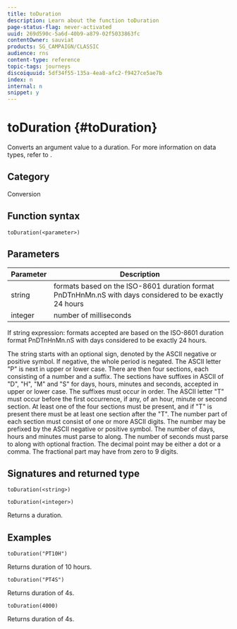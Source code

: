 ```yaml
---
title: toDuration
description: Learn about the function toDuration
page-status-flag: never-activated
uuid: 269d590c-5a6d-40b9-a879-02f5033863fc
contentOwner: sauviat
products: SG_CAMPAIGN/CLASSIC
audience: rns
content-type: reference
topic-tags: journeys
discoiquuid: 5df34f55-135a-4ea8-afc2-f9427ce5ae7b
index: n
internal: n
snippet: y
---
```


# toDuration {#toDuration}

Converts an argument value to a duration. For more information on data types, refer to [](../expression/expressionconstants.md).

## Category

Conversion

## Function syntax

`toDuration(<parameter>)`

## Parameters

|Parameter|Description|
|--- |--- |
|string|formats based on the ISO-8601 duration format PnDTnHnMn.nS with days considered to be exactly 24 hours|
|integer|number of milliseconds|

If string expression: formats accepted are based on the ISO-8601 duration format PnDTnHnMn.nS with days considered to be exactly 24 hours.

The string starts with an optional sign, denoted by the ASCII negative or positive symbol. If negative, the whole period is negated. The ASCII letter "P" is next in upper or lower case. There are then four sections, each consisting of a number and a suffix. The sections have suffixes in ASCII of "D", "H", "M" and "S" for days, hours, minutes and seconds, accepted in upper or lower case. The suffixes must occur in order. The ASCII letter "T" must occur before the first occurrence, if any, of an hour, minute or second section. At least one of the four sections must be present, and if "T" is present there must be at least one section after the "T". The number part of each section must consist of one or more ASCII digits. The number may be prefixed by the ASCII negative or positive symbol. The number of days, hours and minutes must parse to along. The number of seconds must parse to along with optional fraction. The decimal point may be either a dot or a comma. The fractional part may have from zero to 9 digits.

## Signatures and returned type

`toDuration(<string>)`

`toDuration(<integer>)`

Returns a duration.

## Examples

`toDuration("PT10H")`

Returns duration of 10 hours.

`toDuration("PT4S")`

Returns duration of 4s.

`toDuration(4000)`

Returns duration of 4s.
